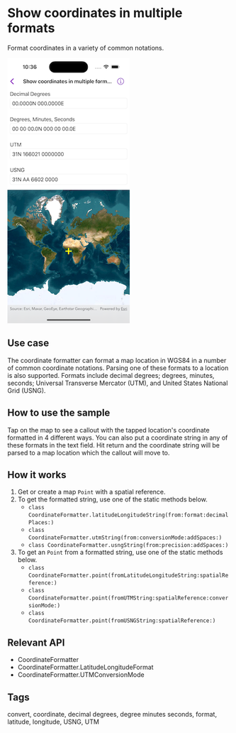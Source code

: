 # Show coordinates in multiple formats

Format coordinates in a variety of common notations.

![Images of show coordinates in multiple formats](show-coordinates-in-multiple-formats.png)

## Use case

The coordinate formatter can format a map location in WGS84 in a number of common coordinate notations. Parsing one of these formats to a location is also supported. Formats include decimal degrees; degrees, minutes, seconds; Universal Transverse Mercator (UTM), and United States National Grid (USNG).

## How to use the sample

Tap on the map to see a callout with the tapped location's coordinate formatted in 4 different ways. You can also put a coordinate string in any of these formats in the text field. Hit return and the coordinate string will be parsed to a map location which the callout will move to.

## How it works

1. Get or create a map `Point` with a spatial reference.
2. To get the formatted string, use one of the static methods below.
    * `class CoordinateFormatter.latitudeLongitudeString(from:format:decimalPlaces:)`
    * `class CoordinateFormatter.utmString(from:conversionMode:addSpaces:)`
    * `class CoordinateFormatter.usngString(from:precision:addSpaces:)`
3. To get an `Point` from a formatted string, use one of the static methods below.
    * `class CoordinateFormatter.point(fromLatitudeLongitudeString:spatialReference:)`
    * `class CoordinateFormatter.point(fromUTMString:spatialReference:conversionMode:)`
    * `class CoordinateFormatter.point(fromUSNGString:spatialReference:)`

## Relevant API

* CoordinateFormatter
* CoordinateFormatter.LatitudeLongitudeFormat
* CoordinateFormatter.UTMConversionMode

## Tags

convert, coordinate, decimal degrees, degree minutes seconds, format, latitude, longitude, USNG, UTM
